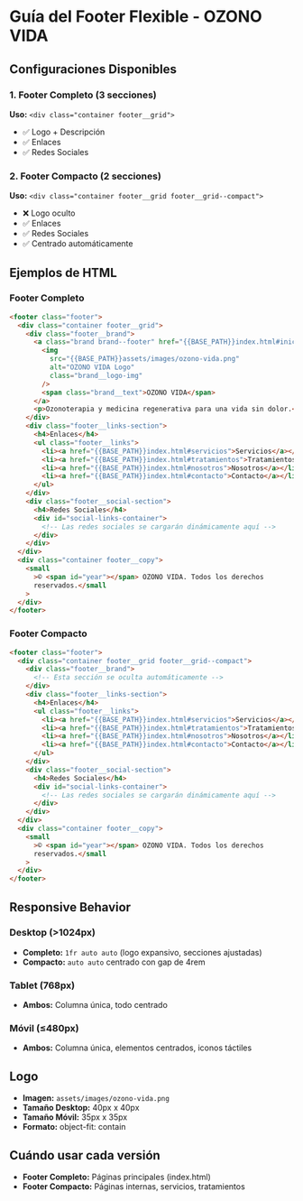 # Guía del Footer Flexible - OZONO VIDA

## Configuraciones Disponibles

### 1. Footer Completo (3 secciones)

**Uso:** `<div class="container footer__grid">`

- ✅ Logo + Descripción
- ✅ Enlaces
- ✅ Redes Sociales

### 2. Footer Compacto (2 secciones)

**Uso:** `<div class="container footer__grid footer__grid--compact">`

- ❌ Logo oculto
- ✅ Enlaces
- ✅ Redes Sociales
- ✅ Centrado automáticamente

## Ejemplos de HTML

### Footer Completo

```html
<footer class="footer">
  <div class="container footer__grid">
    <div class="footer__brand">
      <a class="brand brand--footer" href="{{BASE_PATH}}index.html#inicio">
        <img
          src="{{BASE_PATH}}assets/images/ozono-vida.png"
          alt="OZONO VIDA Logo"
          class="brand__logo-img"
        />
        <span class="brand__text">OZONO VIDA</span>
      </a>
      <p>Ozonoterapia y medicina regenerativa para una vida sin dolor.</p>
    </div>
    <div class="footer__links-section">
      <h4>Enlaces</h4>
      <ul class="footer__links">
        <li><a href="{{BASE_PATH}}index.html#servicios">Servicios</a></li>
        <li><a href="{{BASE_PATH}}index.html#tratamientos">Tratamientos</a></li>
        <li><a href="{{BASE_PATH}}index.html#nosotros">Nosotros</a></li>
        <li><a href="{{BASE_PATH}}index.html#contacto">Contacto</a></li>
      </ul>
    </div>
    <div class="footer__social-section">
      <h4>Redes Sociales</h4>
      <div id="social-links-container">
        <!-- Las redes sociales se cargarán dinámicamente aquí -->
      </div>
    </div>
  </div>
  <div class="container footer__copy">
    <small
      >© <span id="year"></span> OZONO VIDA. Todos los derechos
      reservados.</small
    >
  </div>
</footer>
```

### Footer Compacto

```html
<footer class="footer">
  <div class="container footer__grid footer__grid--compact">
    <div class="footer__brand">
      <!-- Esta sección se oculta automáticamente -->
    </div>
    <div class="footer__links-section">
      <h4>Enlaces</h4>
      <ul class="footer__links">
        <li><a href="{{BASE_PATH}}index.html#servicios">Servicios</a></li>
        <li><a href="{{BASE_PATH}}index.html#tratamientos">Tratamientos</a></li>
        <li><a href="{{BASE_PATH}}index.html#nosotros">Nosotros</a></li>
        <li><a href="{{BASE_PATH}}index.html#contacto">Contacto</a></li>
      </ul>
    </div>
    <div class="footer__social-section">
      <h4>Redes Sociales</h4>
      <div id="social-links-container">
        <!-- Las redes sociales se cargarán dinámicamente aquí -->
      </div>
    </div>
  </div>
  <div class="container footer__copy">
    <small
      >© <span id="year"></span> OZONO VIDA. Todos los derechos
      reservados.</small
    >
  </div>
</footer>
```

## Responsive Behavior

### Desktop (>1024px)

- **Completo:** `1fr auto auto` (logo expansivo, secciones ajustadas)
- **Compacto:** `auto auto` centrado con gap de 4rem

### Tablet (768px)

- **Ambos:** Columna única, todo centrado

### Móvil (≤480px)

- **Ambos:** Columna única, elementos centrados, iconos táctiles

## Logo

- **Imagen:** `assets/images/ozono-vida.png`
- **Tamaño Desktop:** 40px x 40px
- **Tamaño Móvil:** 35px x 35px
- **Formato:** object-fit: contain

## Cuándo usar cada versión

- **Footer Completo:** Páginas principales (index.html)
- **Footer Compacto:** Páginas internas, servicios, tratamientos
